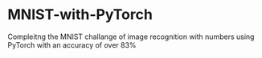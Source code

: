 # MNIST-with-PyTorch
Compleitng the MNIST challange of image recognition with numbers using PyTorch with an accuracy of over 83%
